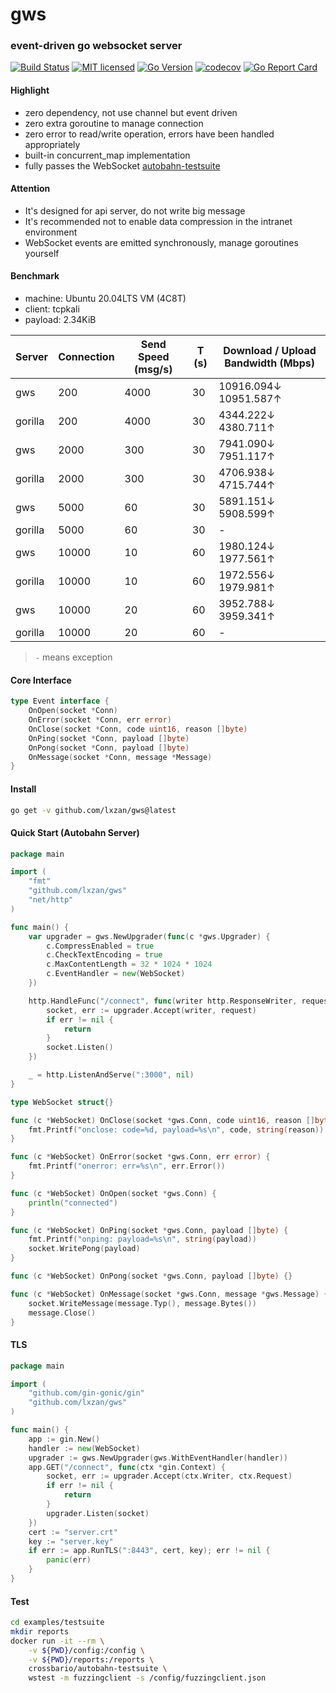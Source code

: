 # gws

### event-driven go websocket server

[![Build Status][1]][2] [![MIT licensed][3]][4] [![Go Version][5]][6] [![codecov][7]][8] [![Go Report Card][9]][10]

[1]: https://github.com/lxzan/gws/workflows/Go%20Test/badge.svg?branch=master

[2]: https://github.com/lxzan/gws/actions?query=branch%3Amaster

[3]: https://img.shields.io/badge/license-MIT-blue.svg

[4]: LICENSE

[5]: https://img.shields.io/badge/go-%3E%3D1.16-30dff3?style=flat-square&logo=go

[6]: https://github.com/lxzan/gws

[7]: https://codecov.io/github/lxzan/gws/branch/master/graph/badge.svg?token=DJU7YXWN05

[8]: https://app.codecov.io/gh/lxzan/gws

[9]: https://goreportcard.com/badge/github.com/lxzan/gws

[10]: https://goreportcard.com/report/github.com/lxzan/gws

#### Highlight

- zero dependency, not use channel but event driven
- zero extra goroutine to manage connection
- zero error to read/write operation, errors have been handled appropriately
- built-in concurrent_map implementation
- fully passes the WebSocket [autobahn-testsuite](https://github.com/crossbario/autobahn-testsuite)

#### Attention

- It's designed for api server, do not write big message
- It's recommended not to enable data compression in the intranet environment
- WebSocket events are emitted synchronously, manage goroutines yourself

#### Benchmark

- machine: Ubuntu 20.04LTS VM (4C8T)
- client: tcpkali
- payload: 2.34KiB

| Server  | Connection | Send Speed (msg/s) | T (s) | Download / Upload Bandwidth (Mbps) |
| ------- | ---------- | ------------------ | ----- | ---------------------------------- |
| gws     | 200        | 4000               | 30    | 10916.094↓ 10951.587↑              |
| gorilla | 200        | 4000               | 30    | 4344.222↓ 4380.711↑                |
| gws     | 2000       | 300                | 30    | 7941.090↓ 7951.117↑                |
| gorilla | 2000       | 300                | 30    | 4706.938↓ 4715.744↑                |
| gws     | 5000       | 60                 | 30    | 5891.151↓ 5908.599↑                |
| gorilla | 5000       | 60                 | 30    | -                                  |
| gws     | 10000      | 10                 | 60    | 1980.124↓ 1977.561↑                |
| gorilla | 10000      | 10                 | 60    | 1972.556↓ 1979.981↑                |
| gws     | 10000      | 20                 | 60    | 3952.788↓ 3959.341↑                |
| gorilla | 10000      | 20                 | 60    | -                                  |

> `-` means exception

#### Core Interface

```go
type Event interface {
    OnOpen(socket *Conn)
    OnError(socket *Conn, err error)
    OnClose(socket *Conn, code uint16, reason []byte)
    OnPing(socket *Conn, payload []byte)
    OnPong(socket *Conn, payload []byte)
    OnMessage(socket *Conn, message *Message)
}
```

#### Install

```bash
go get -v github.com/lxzan/gws@latest
```

#### Quick Start (Autobahn Server)

```go
package main

import (
	"fmt"
	"github.com/lxzan/gws"
	"net/http"
)

func main() {
	var upgrader = gws.NewUpgrader(func(c *gws.Upgrader) {
		c.CompressEnabled = true
		c.CheckTextEncoding = true
		c.MaxContentLength = 32 * 1024 * 1024
		c.EventHandler = new(WebSocket)
	})

	http.HandleFunc("/connect", func(writer http.ResponseWriter, request *http.Request) {
		socket, err := upgrader.Accept(writer, request)
		if err != nil {
			return
		}
		socket.Listen()
	})

	_ = http.ListenAndServe(":3000", nil)
}

type WebSocket struct{}

func (c *WebSocket) OnClose(socket *gws.Conn, code uint16, reason []byte) {
	fmt.Printf("onclose: code=%d, payload=%s\n", code, string(reason))
}

func (c *WebSocket) OnError(socket *gws.Conn, err error) {
	fmt.Printf("onerror: err=%s\n", err.Error())
}

func (c *WebSocket) OnOpen(socket *gws.Conn) {
	println("connected")
}

func (c *WebSocket) OnPing(socket *gws.Conn, payload []byte) {
	fmt.Printf("onping: payload=%s\n", string(payload))
	socket.WritePong(payload)
}

func (c *WebSocket) OnPong(socket *gws.Conn, payload []byte) {}

func (c *WebSocket) OnMessage(socket *gws.Conn, message *gws.Message) {
	socket.WriteMessage(message.Typ(), message.Bytes())
	message.Close()
}
```

#### TLS

```go
package main

import (
	"github.com/gin-gonic/gin"
	"github.com/lxzan/gws"
)

func main() {
	app := gin.New()
	handler := new(WebSocket)
	upgrader := gws.NewUpgrader(gws.WithEventHandler(handler))
	app.GET("/connect", func(ctx *gin.Context) {
		socket, err := upgrader.Accept(ctx.Writer, ctx.Request)
		if err != nil {
			return
		}
		upgrader.Listen(socket)
	})
	cert := "server.crt"
	key := "server.key"
	if err := app.RunTLS(":8443", cert, key); err != nil {
		panic(err)
	}
}
```

#### Test

```bash
cd examples/testsuite
mkdir reports
docker run -it --rm \
    -v ${PWD}/config:/config \
    -v ${PWD}/reports:/reports \
    crossbario/autobahn-testsuite \
    wstest -m fuzzingclient -s /config/fuzzingclient.json
```

